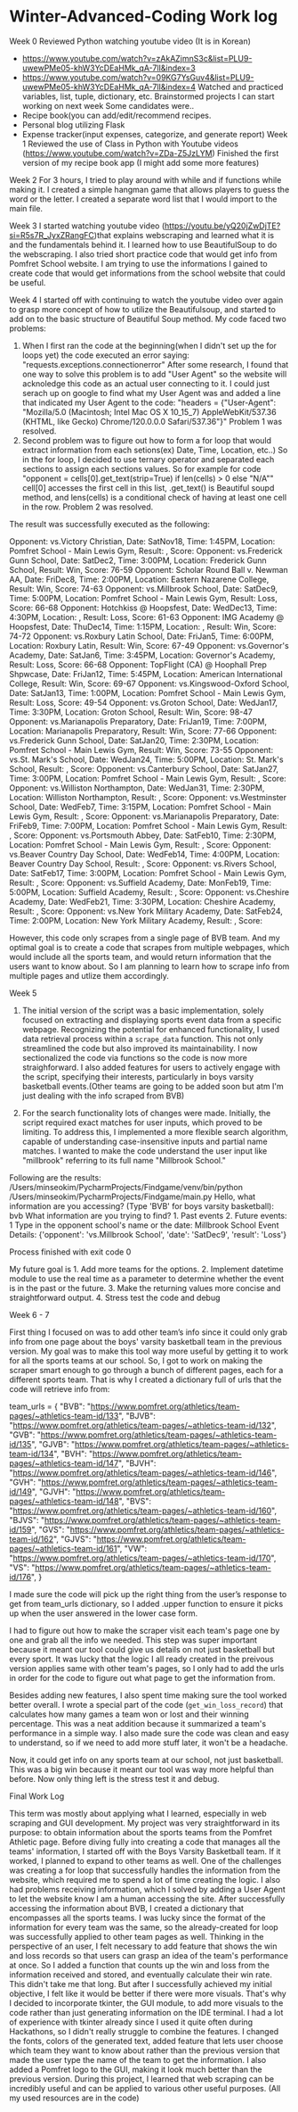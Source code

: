 # Winter-Advanced-Coding Work log
Week 0 
Reviewed Python watching youtube video (It is in Korean)
- https://www.youtube.com/watch?v=zAkAZjmnS3c&list=PLU9-uwewPMe05-khW3YcDEaHMk_qA-7lI&index=3
- https://www.youtube.com/watch?v=09KG7YsGuv4&list=PLU9-uwewPMe05-khW3YcDEaHMk_qA-7lI&index=4
Watched and practiced variables, list, tuple, dictionary, etc. 
Brainstormed projects I can start working on next week
Some candidates were..
- Recipe book(you can add/edit/recommend recipes.
- Personal blog utilizing Flask
- Expense tracker(input expenses, categorize, and generate report)
Week 1
Reviewed the use of Class in Python with Youtube videos (https://www.youtube.com/watch?v=ZDa-Z5JzLYM)
Finished the first version of my recipe book app (I might add some more features)

Week 2
For 3 hours, I tried to play around with while and if functions while making it. I created a simple hangman game that allows players to guess the word or the letter. I created a separate word list that I would import to the main file. 

Week 3
I started watching youtube video (https://youtu.be/yQ20jZwDjTE?si=R5s7R_JyxZRangFC)that explains webscraping and learned what it is and the fundamentals behind it. I learned how to use BeautifulSoup to do the webscraping. I also tried short practice code that would get info from Pomfret School website. I am trying to use the informations I gained to create code that would get informations from the school website that could be useful.

Week 4
I started off with continuing to watch the youtube video over again to grasp more concept of how to utilize the Beautifulsoup, and started to add on to the basic structure of Beautiful Soup method. 
My code faced two problems:
1. When I first ran the code at the beginning(when I didn't set up the for loops yet) the code executed an error saying: "requests.exceptions.connectionerror"
After some research, I found that one way to solve this problem is to add "User Agent" so the website will acknoledge this code as an actual user connecting to it. I could just serach up on google to find what my User Agent was and added a line that indicated my User Agent to the code: "headers = {"User-Agent": "Mozilla/5.0 (Macintosh; Intel Mac OS X 10_15_7) AppleWebKit/537.36 (KHTML, like Gecko) Chrome/120.0.0.0 Safari/537.36"}"
Problem 1 was resolved.
2. Second problem was to figure out how to form a for loop that would extract information from each setions(ex) Date, Time, Location, etc..) So in the for loop, I decided to use ternary operator and separated each sections to assign each sections values. So for example for code "opponent = cells[0].get_text(strip=True) if len(cells) > 0 else "N/A""
cell[0] accesses the first cell in this list, .get_text() is Beautiful soupd method, and lens(cells) is a conditional check of having at least one cell in the row.
Problem 2 was resolved. 

The result was successfully executed as the following: 

Opponent: vs.Victory Christian, Date: SatNov18, Time: 1:45PM, Location: Pomfret School - Main Lewis Gym, Result: , Score: 
Opponent: vs.Frederick Gunn School, Date: SatDec2, Time: 3:00PM, Location: Frederick Gunn School, Result: Win, Score: 76-59
Opponent: Scholar Round Ball v. Newman AA, Date: FriDec8, Time: 2:00PM, Location: Eastern Nazarene College, Result: Win, Score: 74-63
Opponent: vs.Millbrook School, Date: SatDec9, Time: 5:00PM, Location: Pomfret School - Main Lewis Gym, Result: Loss, Score: 66-68
Opponent: Hotchkiss @ Hoopsfest, Date: WedDec13, Time: 4:30PM, Location: , Result: Loss, Score: 61-63
Opponent: IMG Academy @ Hoopsfest, Date: ThuDec14, Time: 1:15PM, Location: , Result: Win, Score: 74-72
Opponent: vs.Roxbury Latin School, Date: FriJan5, Time: 6:00PM, Location: Roxbury Latin, Result: Win, Score: 67-49
Opponent: vs.Governor's Academy, Date: SatJan6, Time: 3:45PM, Location: Governor's Academy, Result: Loss, Score: 66-68
Opponent: TopFlight (CA) @ Hoophall Prep Shpwcase, Date: FriJan12, Time: 5:45PM, Location: American International College, Result: Win, Score: 69-67
Opponent: vs.Kingswood-Oxford School, Date: SatJan13, Time: 1:00PM, Location: Pomfret School - Main Lewis Gym, Result: Loss, Score: 49-54
Opponent: vs.Groton School, Date: WedJan17, Time: 3:30PM, Location: Groton School, Result: Win, Score: 98-47
Opponent: vs.Marianapolis Preparatory, Date: FriJan19, Time: 7:00PM, Location: Marianapolis Preparatory, Result: Win, Score: 77-66
Opponent: vs.Frederick Gunn School, Date: SatJan20, Time: 2:30PM, Location: Pomfret School - Main Lewis Gym, Result: Win, Score: 73-55
Opponent: vs.St. Mark's School, Date: WedJan24, Time: 5:00PM, Location: St. Mark's School, Result: , Score: 
Opponent: vs.Canterbury School, Date: SatJan27, Time: 3:00PM, Location: Pomfret School - Main Lewis Gym, Result: , Score: 
Opponent: vs.Williston Northampton, Date: WedJan31, Time: 2:30PM, Location: Williston Northampton, Result: , Score: 
Opponent: vs.Westminster School, Date: WedFeb7, Time: 3:15PM, Location: Pomfret School - Main Lewis Gym, Result: , Score: 
Opponent: vs.Marianapolis Preparatory, Date: FriFeb9, Time: 7:00PM, Location: Pomfret School - Main Lewis Gym, Result: , Score: 
Opponent: vs.Portsmouth Abbey, Date: SatFeb10, Time: 2:30PM, Location: Pomfret School - Main Lewis Gym, Result: , Score: 
Opponent: vs.Beaver Country Day School, Date: WedFeb14, Time: 4:00PM, Location: Beaver Country Day School, Result: , Score: 
Opponent: vs.Rivers School, Date: SatFeb17, Time: 3:00PM, Location: Pomfret School - Main Lewis Gym, Result: , Score: 
Opponent: vs.Suffield Academy, Date: MonFeb19, Time: 5:00PM, Location: Suffield Academy, Result: , Score: 
Opponent: vs.Cheshire Academy, Date: WedFeb21, Time: 3:30PM, Location: Cheshire Academy, Result: , Score: 
Opponent: vs.New York Military Academy, Date: SatFeb24, Time: 2:00PM, Location: New York Military Academy, Result: , Score: 

However, this code only scrapes from a single page of BVB team. And my optimal goal is to create a code that scrapes from multiple webpages, which would include all the sports team, and would return information that the users want to know about. So I am planning to learn how to scrape info from multiple pages and utlize them accordingly. 

Week 5

1. The initial version of the script was a basic implementation, solely focused on extracting and displaying sports event data from a specific webpage. Recognizing the potential for enhanced functionality, I used data retrieval process within a `scrape_data` function. This not only streamlined the code but also improved its maintainability. I now sectionalized the code via functions so the code is now more straighforward. I also added features for users to actively engage with the script, specifying their interests, particularly in boys varsity basketball events.(Other teams are going to be added soon but atm I'm just dealing with the info scraped from BVB) 

2. For the search functionality lots of changes were made. Initially, the script required exact matches for user inputs, which proved to be limiting. To address this, I implemented a more flexible search algorithm, capable of understanding case-insensitive inputs and partial name matches. I wanted to make the code understand the user input like "millbrook" referring to its full name "Millbrook School." 

Following are the results: 
/Users/minseokim/PycharmProjects/Findgame/venv/bin/python /Users/minseokim/PycharmProjects/Findgame/main.py
Hello, what information are you accessing? (Type 'BVB' for boys varsity basketball): bvb
What information are you trying to find? 1. Past events 2. Future events: 1
Type in the opponent school's name or the date: Millbrook School
Event Details: {'opponent': 'vs.Millbrook School', 'date': 'SatDec9', 'result': 'Loss'}

Process finished with exit code 0

My future goal is 1. Add more teams for the options. 2. Implement datetime module to use the real time as a parameter to determine whether the event is in the past or the future. 3. Make the returning values more concise and straightforward output. 4. Stress test the code and debug



Week 6 - 7

First thing I focused on was to add other team’s info since it could only grab info from one page about the boys' varsity basketball team in the previous version. My goal was to make this tool way more useful by getting it to work for all the sports teams at our school. So, I got to work on making the scraper smart enough to go through a bunch of different pages, each for a different sports team. That is why I created a dictionary full of urls that the code will retrieve info from:

team_urls = {
    "BVB": "https://www.pomfret.org/athletics/team-pages/~athletics-team-id/133",
    "BJVB": "https://www.pomfret.org/athletics/team-pages/~athletics-team-id/132",
    "GVB": "https://www.pomfret.org/athletics/team-pages/~athletics-team-id/135",
    "GJVB": "https://www.pomfret.org/athletics/team-pages/~athletics-team-id/134",
    "BVH": "https://www.pomfret.org/athletics/team-pages/~athletics-team-id/147",
    "BJVH": "https://www.pomfret.org/athletics/team-pages/~athletics-team-id/146",
    "GVH": "https://www.pomfret.org/athletics/team-pages/~athletics-team-id/149",
    "GJVH": "https://www.pomfret.org/athletics/team-pages/~athletics-team-id/148",
    "BVS": "https://www.pomfret.org/athletics/team-pages/~athletics-team-id/160",
    "BJVS": "https://www.pomfret.org/athletics/team-pages/~athletics-team-id/159",
    "GVS": "https://www.pomfret.org/athletics/team-pages/~athletics-team-id/162",
    "GJVS": "https://www.pomfret.org/athletics/team-pages/~athletics-team-id/161",
    "VW": "https://www.pomfret.org/athletics/team-pages/~athletics-team-id/170",
    "VS": "https://www.pomfret.org/athletics/team-pages/~athletics-team-id/176",
}

I made sure the code will pick up the right thing from the user’s response to get from team_urls dictionary, so I added .upper function to ensure it picks up when the user answered in the lower case form. 

I had to figure out how to make the scraper visit each team's page one by one and grab all the info we needed. This step was super important because it meant our tool could give us details on not just basketball but every sport. It was lucky that the logic I all ready created in the preivous version applies same with other team's pages, so I only had to add the urls in order for the code to figure out what page to get the information from.

Besides adding new features, I also spent time making sure the tool worked better overall. I wrote a special part of the code (`get_win_loss_record`) that calculates how many games a team won or lost and their winning percentage. This was a neat addition because it summarized a team's performance in a simple way. I also made sure the code was clean and easy to understand, so if we need to add more stuff later, it won't be a headache.

Now, it could get info on any sports team at our school, not just basketball. This was a big win because it meant our tool was way more helpful than before. Now only thing left is the stress test it and debug. 


Final Work Log


This term was mostly about applying what I learned, especially in web scraping and GUI development. My project was very straightforward in its purpose: to obtain information about the sports teams from the Pomfret Athletic page. Before diving fully into creating a code that manages all the teams' information, I started off with the Boys Varsity Basketball team. If it worked, I planned to expand to other teams as well. One of the challenges was creating a for loop that successfully handles the information from the website, which required me to spend a lot of time creating the logic. I also had problems receiving information, which I solved by adding a User Agent to let the website know I am a human accessing the site. After successfully accessing the information about BVB, I created a dictionary that encompasses all the sports teams. I was lucky since the format of the information for every team was the same, so the already-created for loop was successfully applied to other team pages as well. Thinking in the perspective of an user, I felt necessary to add feature that shows the win and loss records so that users can grasp an idea of the team's performance at once. So I added a function that counts up the win and loss from the information received and stored, and eventually calculate their win rate. This didn't take me that long. But after I successfully achieved my initial objective, I felt like it would be better if there were more visuals. That's why I decided to incorporate tkinter, the GUI module, to add more visuals to the code rather than just generating information on the IDE terminal. I had a lot of experience with tkinter already since I used it quite often during Hackathons, so I didn't really struggle to combine the features. I changed the fonts, colors of the generated text, added feature that lets user choose which team they want to know about rather than the previous version that made the user type the name of the team to get the information. I also added a Pomfret logo to the GUI, making it look much better than the previous version. During this project, I learned that web scraping can be incredibly useful and can be applied to various other useful purposes. (All my used resources are in the code)



 
